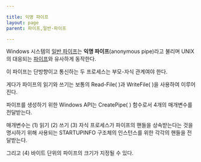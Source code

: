 ```yaml
---

title: 익명 파이프
layout: page
parent: 파이프,일반-파이프

---
```




Windows 시스템의 [일반 파이프](일반-파이프.md)는 **익명 파이프**(anonymous pipe)라고 불리며 UNIX의 대응되는 [파이프](파이프.md)와 유사하게 동작한다.

이 파이프는 단방향이고 통신하는 두 프로세스는 부모-자식 관계여야 한다.

게다가 파이프의 읽기와 쓰기는 보통의 Read-File( )과 WriteFile( )을 사용하여 이루어진다.

파이프를 생성하기 위한 Windows API는 CreatePipe( ) 함수로서 4개의 매개변수를 전달받는다.

매개변수는 (1) 읽기 (2) 쓰기 (3) 자식 프로세스가 파이프의 핸들을 상속받는다는 것을 명시하기 위해 사용되는 STARTUPINFO 구조체의 인스턴스를 위한 각각의 핸들을 전달받는다.

그리고 (4) 바이트 단위의 파이프의 크기가 지정될 수 있다.